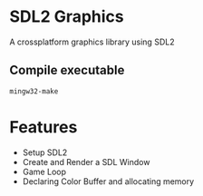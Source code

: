 # SDL2 Graphics
A crossplatform graphics library using SDL2

## Compile executable
```mingw32-make```

# Features
- Setup SDL2
- Create and Render a SDL Window
- Game Loop
- Declaring Color Buffer and allocating memory